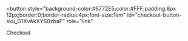 <!-- Load Stripe.js on your website. -->
<script src="https://js.stripe.com/v3"></script>

<!-- Create a button that your customers click to complete their purchase. Customize the styling to suit your branding. -->
<button
  style="background-color:#6772E5;color:#FFF;padding:8px 12px;border:0;border-radius:4px;font-size:1em"
  id="checkout-button-sku_G1XvAkXYS0zbaF"
  role="link"
>
  Checkout
</button>

<div id="error-message"></div>

<script>
(function() {
  var stripe = Stripe('pk_test_aFMZXcLIz1KHrlOn0KssdjCu');

  var checkoutButton = document.getElementById('checkout-button-sku_G1XvAkXYS0zbaF');
  checkoutButton.addEventListener('click', function () {
    // When the customer clicks on the button, redirect
    // them to Checkout.
    stripe.redirectToCheckout({
      items: [{sku: 'sku_G1XvAkXYS0zbaF', quantity: 1}],

      // Do not rely on the redirect to the successUrl for fulfilling
      // purchases, customers may not always reach the success_url after
      // a successful payment.
      // Instead use one of the strategies described in
      // https://stripe.com/docs/payments/checkout/fulfillment
      successUrl: window.location.protocol + '//TeddiRene.com/success',
      cancelUrl: window.location.protocol + '//TeddiRene.com/canceled',
    })
    .then(function (result) {
      if (result.error) {
        // If `redirectToCheckout` fails due to a browser or network
        // error, display the localized error message to your customer.
        var displayError = document.getElementById('error-message');
        displayError.textContent = result.error.message;
      }
    });
  });
})();
</script>
